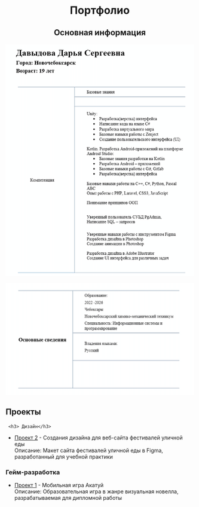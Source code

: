 <h1 align="center">Портфолио</h1>
   <h2 align="center">Основная информация</h2>
  
  <h4 align="center"><img src="images/resume1.jpg" width="600"/>
   
    
  <img src="images/resume2.jpg" width="600"/></h4>


  <h2> Проекты</h2>

     <h3> Дизайн</h3>
  <ul>
    <li><a href="https://github.com/lfif2006/Festival-website-design">Проект 2</a> - Создания дизайна для веб-сайта фестивалей уличной еды</li>
     Описание: Макет сайта фестивалей уличной еды в Figma, разработанный для учебной практики
  </ul>


  <h3>Гейм-разработка</h3>
  <ul>
    <li><a href="https://github.com/lfif2006/The-game-is-a-visual-novel ">Проект 1</a> - Мобильная игра Акатуй</li>
     Описание: Образовательная игра в жанре визуальная новелла, разрабатываемая для дипломной работы
  </ul>

